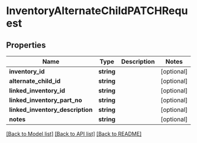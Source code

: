 # InventoryAlternateChildPATCHRequest

## Properties
Name | Type | Description | Notes
------------ | ------------- | ------------- | -------------
**inventory_id** | **string** |  | [optional] 
**alternate_child_id** | **string** |  | [optional] 
**linked_inventory_id** | **string** |  | [optional] 
**linked_inventory_part_no** | **string** |  | [optional] 
**linked_inventory_description** | **string** |  | [optional] 
**notes** | **string** |  | [optional] 

[[Back to Model list]](../README.md#documentation-for-models) [[Back to API list]](../README.md#documentation-for-api-endpoints) [[Back to README]](../README.md)


